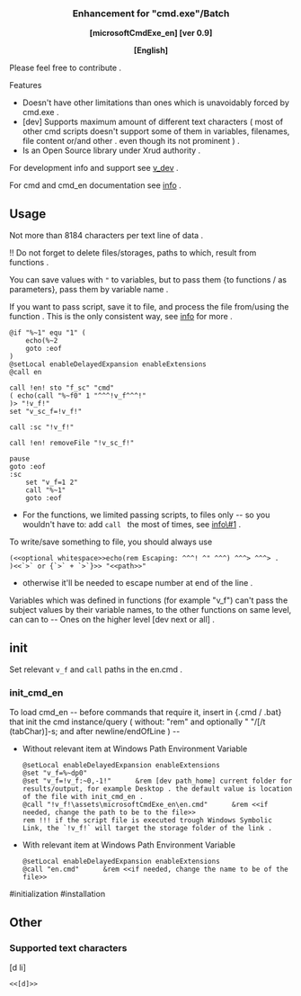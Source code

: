 <div align=center><h3><b>
Enhancement for "cmd.exe"/Batch
</b></h3><b>
[microsoftCmdExe_en] [ver 0.9]

[English]
</b></div>


Please feel free to contribute .

Features
* Doesn't have other limitations than ones which is unavoidably forced by cmd.exe .
* [dev] Supports maximum amount of different text characters ( most of other cmd scripts doesn't support some of them in variables, filenames, file content or/and other . even though its not prominent ) .
* Is an Open Source library under Xrud authority .

For development info and support see [v_dev](v_dev) .

For cmd and cmd_en documentation see [info](info.md) .


## Usage

Not more than 8184 characters per text line of data .

!! Do not forget to delete files/storages, paths to which, result from functions .

You can save values with `"` to variables, but to pass them {to functions / as parameters}, pass them by variable name .

If you want to pass script, save it to file, and process the file from/using the function . This is the only consistent way, see [info](info.md) for more .
```
@if "%~1" equ "1" (
	echo(%~2
	goto :eof
)
@setLocal enableDelayedExpansion enableExtensions
@call en

call !en! sto "f_sc" "cmd"
( echo(call "%~f0" 1 "^^^!v_f^^^!"
)> "!v_f!"
set "v_sc_f=!v_f!"

call :sc "!v_f!"

call !en! removeFile "!v_sc_f!"

pause
goto :eof
:sc
	set "v_f=1 2"
	call "%~1"
	goto :eof
```
* For the functions, we limited passing scripts, to files only -- so you wouldn't have to: add `call ` the most of times, see [info\\#1](info.md) .

To write/save something to file, you should always use
```
(<<optional whitespace>>echo(rem Escaping: ^^^! ^" ^^^) ^^^> ^^^> .
)<<`>` or {`>` + `>`}>> "<<path>>"
```
* otherwise it'll be needed to escape number at end of the line .

Variables which was defined in functions (for example "v_f") can't pass the subject values by their variable names, to the other functions on same level, can can to -- Ones on the higher level [dev next or all] .


## init

Set relevant `v_f` and `call` paths in the en.cmd .

### init_cmd_en

To load cmd_en -- before commands that require it, insert in {.cmd / .bat} that init the cmd instance/query
	( without: "rem" and optionally "	"/[/t (tabChar)]-s; and after newline/endOfLine ) --

* Without relevant item at Windows Path Environment Variable

	```
	@setLocal enableDelayedExpansion enableExtensions
	@set "v_f=%~dp0"
	@set "v_f=!v_f:~0,-1!"		&rem [dev path_home] current folder for results/output, for example Desktop . the default value is location of the file with init_cmd_en .
	@call "!v_f!\assets\microsoftCmdExe_en\en.cmd"		&rem <<if needed, change the path to be to the file>>
	rem !!! if the script file is executed trough Windows Symbolic Link, the `!v_f!` will target the storage folder of the link .
	```

* With relevant item at Windows Path Environment Variable

	```
	@setLocal enableDelayedExpansion enableExtensions
	@call "en.cmd"		&rem <<if needed, change the name to be of the file>>
	```

#initialization #installation


## Other

### Supported text characters

[d li]
```
<<[d]>>
```

